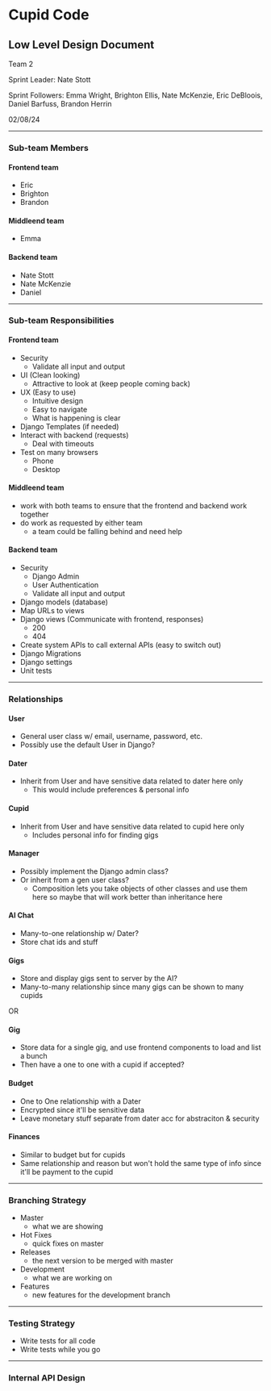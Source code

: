 # **Cupid Code**

## **Low Level Design Document**

Team 2

Sprint Leader: Nate Stott

Sprint Followers: Emma Wright, Brighton Ellis, Nate McKenzie, Eric DeBloois, Daniel Barfuss, Brandon Herrin

02/08/24

-----------
### Sub-team Members

#### Frontend team

* Eric 
* Brighton 
* Brandon

#### Middleend team 

* Emma

#### Backend team

* Nate Stott 
* Nate McKenzie 
* Daniel

-----------
### Sub-team Responsibilities

#### Frontend team

* Security 
    * Validate all input and output
* UI (Clean looking)
    * Attractive to look at (keep people coming back)
* UX (Easy to use)
    * Intuitive design
    * Easy to navigate
    * What is happening is clear
* Django Templates (if needed)
* Interact with backend (requests)
    * Deal with timeouts
* Test on many browsers
    * Phone
    * Desktop

#### Middleend team

* work with both teams to ensure that the frontend and backend work together
* do work as requested by either team
  * a team could be falling behind and need help

#### Backend team

* Security
    * Django Admin
    * User Authentication
    * Validate all input and output
* Django models (database)
* Map URLs to views
* Django views (Communicate with frontend, responses)
    * 200
    * 404
* Create system APIs to call external APIs (easy to switch out)
* Django Migrations
* Django settings
* Unit tests

-----------
### Relationships

#### User

* General user class w/ email, username, password, etc.
* Possibly use the default User in Django?


#### Dater

* Inherit from User and have sensitive data related to dater here only
  * This would include preferences & personal info


#### Cupid

* Inherit from User and have sensitive data related to cupid here only
  * Includes personal info for finding gigs


#### Manager

* Possibly implement the Django admin class?
* Or inherit from a gen user class?
  * Composition lets you take objects of other classes and use them here so maybe that will work better than inheritance here

#### AI Chat

* Many-to-one relationship w/ Dater? 
* Store chat ids and stuff

#### Gigs

* Store and display gigs sent to server by the AI?
* Many-to-many relationship since many gigs can be shown to many cupids

OR

#### Gig

* Store data for a single gig, and use frontend components to load and list a bunch 
* Then have a one to one with a cupid if accepted?

#### Budget
* One to One relationship with a Dater
* Encrypted since it'll be sensitive data
* Leave monetary stuff separate from dater acc for abstraciton & security

#### Finances
* Similar to budget but for cupids
* Same relationship and reason but won't hold the same type of info since it'll be payment to the cupid


-----------
### Branching Strategy

* Master 
  * what we are showing
* Hot Fixes 
  * quick fixes on master
* Releases 
  * the next version to be merged with master
* Development 
  * what we are working on
* Features 
  * new features for the development branch

-----------
### Testing Strategy

* Write tests for all code
* Write tests while you go

-----------
### Internal API Design





